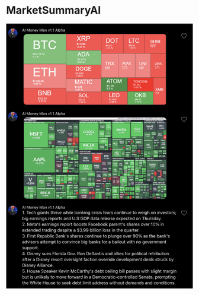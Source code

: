 # MarketSummaryAI
![Demo](https://github.com/Joseph-M-Cook/MarketSummaryAI/blob/9fc2fd65c3c61964212771858b6cf2e044df8b34/MarketSummaryDEMO.jpg)
